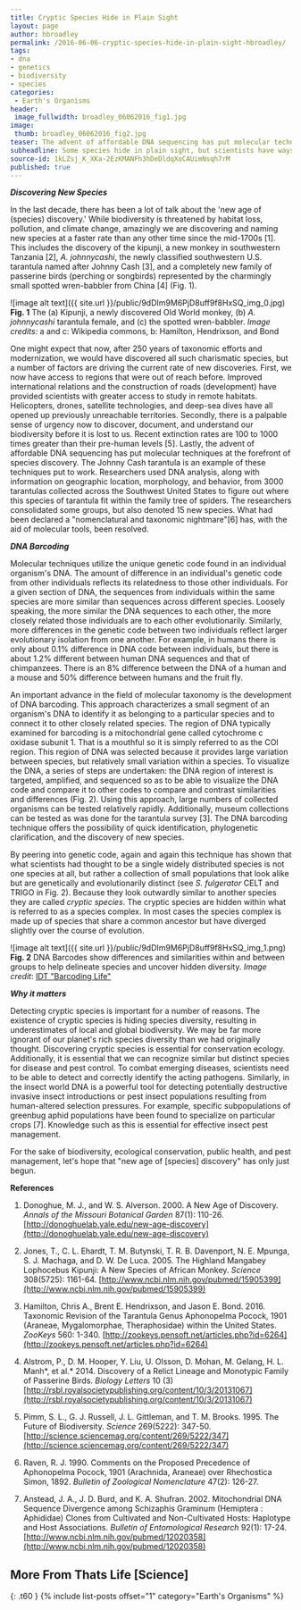 ```yaml
---
title: Cryptic Species Hide in Plain Sight
layout: page
author: hbroadley
permalink: /2016-06-06-cryptic-species-hide-in-plain-sight-hbroadley/
tags:
- dna
- genetics
- biodiversity
- species
categories:
 - Earth's Organisms
header:
 image_fullwidth: broadley_06062016_fig1.jpg
image:
 thumb: broadley_06062016_fig2.jpg
teaser: The advent of affordable DNA sequencing has put molecular techniques at the forefront of species discovery.  For the sake of biodiversity, ecological conservation, public health, and pest management, let’s hope that “new age of [species] discovery” has only just begun.
subheadline: Some species hide in plain sight, but scientists have ways to suss them out
source-id: 1kLZsj_K_XKa-2EzKMANFh3hDeDldqXoCAUimNsqh7rM
published: true
---
```

**_Discovering New Species_**

In the last decade, there has been a lot of talk about the 'new age of (species) discovery.' While biodiversity is threatened by habitat loss, pollution, and climate change, amazingly we are discovering and naming new species at a faster rate than any other time since the mid-1700s [1]. This includes the discovery of the kipunji, a new monkey in southwestern Tanzania [2], *A. johnnycashi*, the newly classified southwestern U.S. tarantula named after Johnny Cash [3], and a completely new family of passerine birds (perching or songbirds) represented by the charmingly small spotted wren-babbler from China [4] (Fig. 1). 

![image alt text]({{ site.url }}/public/9dDIm9M6PjD8uff9f8HxSQ_img_0.jpg)
**Fig. 1**  The (a) Kipunji, a newly discovered Old World monkey, (b) *A. johnnycashi* tarantula female, and (c)  the spotted wren-babbler.  *Image credits:* a and c: Wikipedia commons, b: Hamilton, Hendrixson, and Bond 

One might expect that now, after 250 years of taxonomic efforts and modernization, we would have discovered all such charismatic species, but a number of factors are driving the current rate of new discoveries.  First, we now have access to regions that were out of reach before.  Improved international relations and the construction of roads (development) have provided scientists with greater access to study in remote habitats. Helicopters, drones, satellite technologies, and deep-sea dives have all opened up previously unreachable territories.  Secondly, there is a palpable sense of urgency now to discover, document, and understand our biodiversity before it is lost to us.  Recent extinction rates are 100 to 1000 times greater than their pre-human levels [5]. Lastly, the advent of affordable DNA sequencing has put molecular techniques at the forefront of species discovery.  The Johnny Cash tarantula is an example of these techniques put to work.  Researchers used DNA analysis, along with information on geographic location, morphology, and behavior, from 3000 tarantulas collected across the Southwest United States to figure out where this species of tarantula fit within the family tree of spiders.  The researchers consolidated some groups, but also denoted 15 new species.  What had been declared a "nomenclatural and taxonomic nightmare"[6] has, with the aid of molecular tools, been resolved.  

**_DNA Barcoding_**

Molecular techniques utilize the unique genetic code found in an individual organism's DNA.  The amount of difference in an individual's genetic code from other individuals reflects its relatedness to those other individuals. For a given section of DNA, the sequences from individuals within the same species are more similar than sequences across different species.  Loosely speaking, the more similar the DNA sequences to each other, the more closely related those individuals are to each other evolutionarily.  Similarly, more differences in the genetic code between two individuals reflect larger evolutionary isolation from one another.  For example, in humans there is only about 0.1% difference in DNA code between individuals, but there is about 1.2% different between human DNA sequences and that of chimpanzees.  There is an 8% difference between the DNA of a human and a mouse and 50% difference between humans and the fruit fly. 

 

An important advance in the field of molecular taxonomy is the development of DNA barcoding. This approach characterizes a small segment of an organism's DNA to identify it as belonging to a particular species and to connect it to other closely related species.  The region of DNA typically examined for barcoding is a mitochondrial gene called cytochrome c oxidase subunit 1.  That is a mouthful so it is simply referred to as the COI region. This region of DNA was selected because it provides large variation between species, but relatively small variation within a species. To visualize the DNA, a series of steps are undertaken: the DNA region of interest is targeted, amplified, and sequenced so as to be able to visualize the DNA code and compare it to other codes to compare and contrast similarities and differences (Fig. 2). Using this approach, large numbers of collected organisms can be tested relatively rapidly.  Additionally, museum collections can be tested as was done for the tarantula survey [3].  The DNA barcoding technique offers the possibility of quick identification, phylogenetic clarification, and the discovery of new species.  

By peering into genetic code, again and again this technique has shown that what scientists had thought to be a single widely distributed species is not one species at all, but rather a collection of small populations that look alike but are genetically and evolutionarily distinct (see *S. fulgerator* CELT and TRIGO in Fig. 2).  Because they look outwardly similar to another species they are called *cryptic species*. The cryptic species are hidden within what is referred to as a species complex.  In most cases the species complex is made up of species that share a common ancestor but have diverged slightly over the course of evolution. 

![image alt text]({{ site.url }}/public/9dDIm9M6PjD8uff9f8HxSQ_img_1.png)
**Fig. 2**  DNA Barcodes show differences and similarities within and between groups to help delineate species and uncover hidden diversity.  *Image credit*: [IDT "Barcoding Life"](https://www.idtdna.com/pages/decoded/decoded-articles/your-research/decoded/2012/06/15/barcoding-life)   

**_Why it matters_**

Detecting cryptic species is important for a number of reasons.  The existence of cryptic species is hiding species diversity, resulting in underestimates of local and global biodiversity.  We may be far more ignorant of our planet's rich species diversity than we had originally thought. Discovering cryptic species is essential for conservation ecology. Additionally, it is essential that we can recognize similar but distinct species for disease and pest control. To combat emerging diseases, scientists need to be able to detect and correctly identify the acting pathogens.  Similarly, in the insect world DNA is a powerful tool for detecting potentially destructive invasive insect introductions or pest insect populations resulting from human-altered selection pressures. For example, specific subpopulations of greenbug aphid populations have been found to specialize on particular crops [7]. Knowledge such as this is essential for effective insect pest management.   

For the sake of biodiversity, ecological conservation, public health, and pest management, let's hope that "new age of [species] discovery" has only just begun. 

**References**

1. Donoghue, M. J., and W. S. Alverson. 2000. A New Age of Discovery. *Annals of the Missouri Botanical Garden* 87(1): 110-26. [http://donoghuelab.yale.edu/new-age-discovery](http://donoghuelab.yale.edu/new-age-discovery) 

2. Jones, T., C. L. Ehardt, T. M. Butynski, T. R. B. Davenport, N. E. Mpunga, S. J. Machaga, and D. W. De Luca. 2005. The Highland Mangabey Lophocebus Kipunji: A New Species of African Monkey. *Science* 308(5725): 1161-64. [http://www.ncbi.nlm.nih.gov/pubmed/15905399](http://www.ncbi.nlm.nih.gov/pubmed/15905399) 

3. Hamilton, Chris A., Brent E. Hendrixson, and Jason E. Bond. 2016. Taxonomic Revision of the Tarantula Genus Aphonopelma Pocock, 1901 (Araneae, Mygalomorphae, Theraphosidae) within the United States. *ZooKeys* 560: 1-340. [http://zookeys.pensoft.net/articles.php?id=6264](http://zookeys.pensoft.net/articles.php?id=6264) 

4. Alstrom, P., D. M. Hooper, Y. Liu, U. Olsson, D. Mohan, M. Gelang, H. L. Manh*, et al.* 2014. Discovery of a Relict Lineage and Monotypic Family of Passerine Birds. *Biology Letters* 10 (3)  [http://rsbl.royalsocietypublishing.org/content/10/3/20131067](http://rsbl.royalsocietypublishing.org/content/10/3/20131067) 

5. Pimm, S. L., G. J. Russell, J. L. Gittleman, and T. M. Brooks. 1995. The Future of Biodiversity. *Science* 269(5222): 347-50. [http://science.sciencemag.org/content/269/5222/347](http://science.sciencemag.org/content/269/5222/347) 

6. Raven, R. J. 1990. Comments on the Proposed Precedence of Aphonopelma Pocock, 1901 (Arachnida, Araneae) over Rhechostica Simon, 1892. *Bulletin of Zoological Nomenclature* 47(2): 126-27.

7. Anstead, J. A., J. D. Burd, and K. A. Shufran. 2002. Mitochondrial DNA Sequence Divergence among Schizaphis Graminum (Hemiptera : Aphididae) Clones from Cultivated and Non-Cultivated Hosts: Haplotype and Host Associations. *Bulletin of Entomological Research* 92(1): 17-24. [http://www.ncbi.nlm.nih.gov/pubmed/12020358](http://www.ncbi.nlm.nih.gov/pubmed/12020358) 

## More From Thats Life [Science]
{: .t60 }
{% include list-posts offset="1" category="Earth's Organisms" %}
